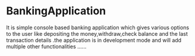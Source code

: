 # BankingApplication
It is simple console based banking application which gives various options to the user like depositing the money,withdraw,check balance and the last transaction  details .the application is in development mode and will add multiple other functionalities ......
